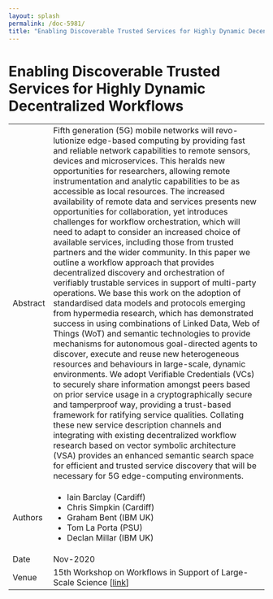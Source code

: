 ```yaml
---
layout: splash
permalink: /doc-5981/
title: "Enabling Discoverable Trusted Services for Highly Dynamic Decentralized Workflows"
---
```


# Enabling Discoverable Trusted Services for Highly Dynamic Decentralized Workflows

<table>
    <tbody>
    <tr>
        <td>Abstract</td>
        <td>Fifth generation (5G) mobile networks will revo- lutionize edge-based computing by providing fast and reliable network capabilities to remote sensors, devices and microservices. This heralds new opportunities for researchers, allowing remote instrumentation and analytic capabilities to be as accessible as local resources. The increased availability of remote data and services presents new opportunities for collaboration, yet introduces challenges for workflow orchestration, which will need to adapt to consider an increased choice of available services, including those from trusted partners and the wider community. In this paper we outline a workflow approach that provides decentralized discovery and orchestration of verifiably trustable services in support of multi-party operations. We base this work on the adoption of standardised data models and protocols emerging from hypermedia research, which has demonstrated success in using combinations of Linked Data, Web of Things (WoT) and semantic technologies to provide mechanisms for autonomous goal-directed agents to discover, execute and reuse new heterogeneous resources and behaviours in large-scale, dynamic environments. We adopt Verifiable Credentials (VCs) to securely share information amongst peers based on prior service usage in a cryptographically secure and tamperproof way, providing a trust-based framework for ratifying service qualities. Collating these new service description channels and integrating with existing decentralized workflow research based on vector symbolic architecture (VSA) provides an enhanced semantic search space for efficient and trusted service discovery that will be necessary for 5G edge-computing environments.</td>
    </tr>
    <tr>
        <td>Authors</td>
        <td>
            <ul>
                <li>Iain Barclay (Cardiff)</li>
                <li>Chris Simpkin (Cardiff)</li>
                <li>Graham Bent (IBM UK)</li>
                <li>Tom La Porta (PSU)</li>
                <li>Declan Millar (IBM UK)</li>
            </ul>
        </td>
    </tr>
    <tr>
        <td>Date</td>
        <td>Nov-2020</td>
    </tr>
    <tr>
        <td>Venue</td>
        <td>15th Workshop on Workflows in Support of Large-Scale Science [<a href="https://ieeexplore.ieee.org/abstract/document/9308118">link</a>]</td>
    </tr>
    </tbody>
</table>

